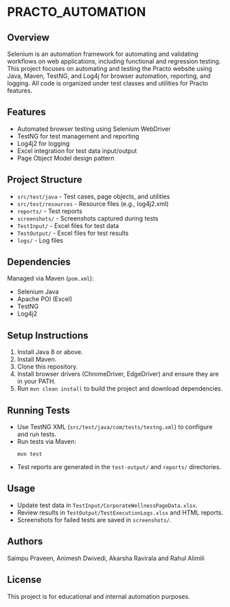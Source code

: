 # PRACTO_AUTOMATION

## Overview
Selenium is an automation framework for automating and validating workflows on web applications, including functional and regression testing. This project focuses on automating and testing the Practo website using Java, Maven, TestNG, and Log4j for browser automation, reporting, and logging. All code is organized under test classes and utilities for Practo features.

## Features
- Automated browser testing using Selenium WebDriver
- TestNG for test management and reporting
- Log4j2 for logging
- Excel integration for test data input/output
- Page Object Model design pattern

## Project Structure
- `src/test/java` - Test cases, page objects, and utilities
- `src/test/resources` - Resource files (e.g., log4j2.xml)
- `reports/` - Test reports
- `screenshots/` - Screenshots captured during tests
- `TestInput/` - Excel files for test data
- `TestOutput/` - Excel files for test results
- `logs/` - Log files

## Dependencies
Managed via Maven (`pom.xml`):
- Selenium Java
- Apache POI (Excel)
- TestNG
- Log4j2

## Setup Instructions
1. Install Java 8 or above.
2. Install Maven.
3. Clone this repository.
4. Install browser drivers (ChromeDriver, EdgeDriver) and ensure they are in your PATH.
5. Run `mvn clean install` to build the project and download dependencies.

## Running Tests
- Use TestNG XML (`src/test/java/com/tests/testng.xml`) to configure and run tests.
- Run tests via Maven:
  ```
  mvn test
  ```
- Test reports are generated in the `test-output/` and `reports/` directories.

## Usage
- Update test data in `TestInput/CorporateWellnessPageData.xlsx`.
- Review results in `TestOutput/TestExecutionLogs.xlsx` and HTML reports.
- Screenshots for failed tests are saved in `screenshots/`.

## Authors
Saimpu Praveen, Animesh Dwivedi, Akarsha Ravirala and Rahul Alimili

## License
This project is for educational and internal automation purposes.
